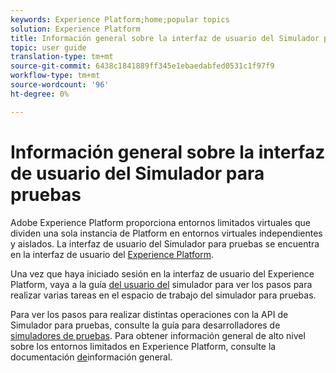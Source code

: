```yaml
---
keywords: Experience Platform;home;popular topics
solution: Experience Platform
title: Información general sobre la interfaz de usuario del Simulador para pruebas
topic: user guide
translation-type: tm+mt
source-git-commit: 6438c1841889ff345e1ebaedabfed0531c1f97f9
workflow-type: tm+mt
source-wordcount: '96'
ht-degree: 0%

---
```



# Información general sobre la interfaz de usuario del Simulador para pruebas


Adobe Experience Platform proporciona entornos limitados virtuales que dividen una sola instancia de Platform en entornos virtuales independientes y aislados. La interfaz de usuario del Simulador para pruebas se encuentra en la interfaz de usuario del [Experience Platform](https://platform.adobe.com).

Una vez que haya iniciado sesión en la interfaz de usuario del Experience Platform, vaya a la guía [del usuario del](user-guide.md) simulador para ver los pasos para realizar varias tareas en el espacio de trabajo del simulador para pruebas.

Para ver los pasos para realizar distintas operaciones con la API de Simulador para pruebas, consulte la guía para desarrolladores de [simuladores de pruebas](../api/getting-started.md). Para obtener información general de alto nivel sobre los entornos limitados en Experience Platform, consulte la documentación [de](../home.md)información general.

